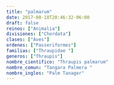 ```yaml
---
title: "palmarum"
date: 2017-08-18T20:46:32-06:00
draft: false
reinos: ["Animalia"]
divisiones: ["Chordata"]
clases: ["Aves"]
ordenes: ["Passeriformes"]
familias: ["Thraupidae "]
generos: ["Thraupis"]
nombre_cientifico: "Thraupis palmarum"
nombre_comun: "Tangara Palmera "
nombre_ingles: "Palm Tanager"
---
```

